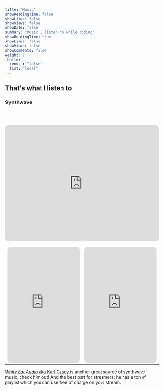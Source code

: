 ```yaml
---
title: "Music"
showReadingTime: false
showLikes: false
showViews: false
showDate: false
summary: "Music I listen to while coding"
showReadingTime: true
showLikes: false
showViews: false
showComments: false
weight: 2
_build:
  render: "false"
  list: "local"
---
```


## That's what I listen to

### Synthwave

<head>
    <style>
    table,
    th,
    td {
        border: 1px solid black;
    }
    </style>
</head>
<body>
    <table style="width:100%">
    <table>
      <tr>
        <td><iframe style="border-radius:12px" src="https://open.spotify.com/embed/playlist/3gWAZPuNWpELIhKNbnpfwk?utm_source=generator" width="100%" height="380" frameBorder="0" allowfullscreen="" allow="autoplay; clipboard-write; encrypted-media; fullscreen; picture-in-picture"></iframe></td>
        <thtd><iframe style="border-radius:12px" src="https://open.spotify.com/embed/playlist/4bumnVAad7Utr3lAP95BVJ?utm_source=generator" width="100%" height="380" frameBorder="0" allowfullscreen="" allow="autoplay; clipboard-write; encrypted-media; fullscreen; picture-in-picture"></iframe></td>
        <td>
<iframe style="border-radius:12px" src="https://open.spotify.com/embed/playlist/6TPRxUbj1ZNCZCORpOuh5b?utm_source=generator" width="100%" height="380" frameBorder="0" allowfullscreen="" allow="autoplay; clipboard-write; encrypted-media; fullscreen; picture-in-picture"></iframe>
        </td>
      </tr>
  </body>
</table>

[_White Bat Audio_ aka Karl Casey](https://www.youtube.com/@WhiteBatAudio/videos) is another great source of synthwave music, check him out!
And the best part for streamers: he has a ton of playlist which you can use free of charge on your stream.
